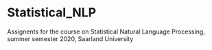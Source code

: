 # Statistical_NLP

Assignents for the course on Statistical Natural Language Processing, summer semester 2020, Saarland University

